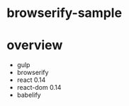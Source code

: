 browserify-sample
=================


# overview

* gulp
* browserify
* react 0.14
* react-dom 0.14
* babelify